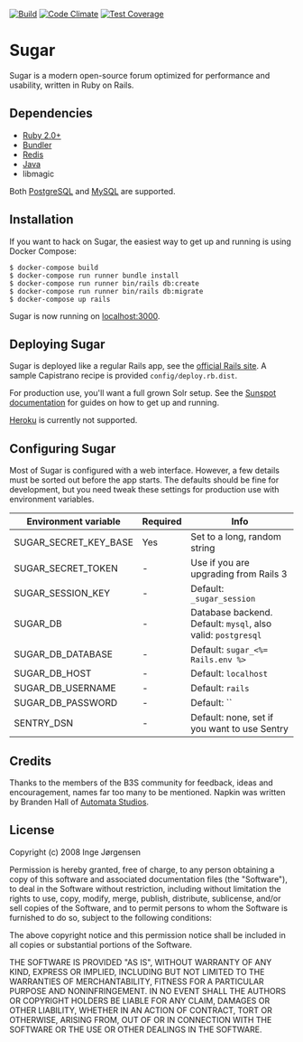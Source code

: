 [![Build](https://github.com/elektronaut/sugar/workflows/Build/badge.svg)](https://github.com/elektronaut/sugar/actions)
[![Code Climate](https://codeclimate.com/github/elektronaut/sugar/badges/gpa.svg)](https://codeclimate.com/github/elektronaut/sugar)
[![Test Coverage](https://codeclimate.com/github/elektronaut/sugar/badges/coverage.svg)](https://codeclimate.com/github/elektronaut/sugar)

# Sugar

Sugar is a modern open-source forum optimized for performance and usability,
written in Ruby on Rails.

## Dependencies

* [Ruby 2.0+](https://www.ruby-lang.org/en/)
* [Bundler](http://bundler.io/)
* [Redis](http://redis.io/)
* [Java](http://www.java.com/en/download/index.jsp)
* libmagic

Both [PostgreSQL](http://www.postgresql.org/) and [MySQL](http://www.mysql.com/)
are supported.

## Installation

If you want to hack on Sugar, the easiest way to get up and running is using
Docker Compose:

    $ docker-compose build
    $ docker-compose run runner bundle install
    $ docker-compose run runner bin/rails db:create
    $ docker-compose run runner bin/rails db:migrate
    $ docker-compose up rails

Sugar is now running on [localhost:3000](http://localhost:3000/).

## Deploying Sugar

Sugar is deployed like a regular Rails app, see the
[official Rails site](http://rubyonrails.org/deploy). A sample Capistrano
recipe is provided `config/deploy.rb.dist`.

For production use, you'll want a full grown Solr setup. See the
[Sunspot documentation](https://github.com/sunspot/sunspot) for guides on how
to get up and running.

[Heroku](https://www.heroku.com/) is currently not supported.

## <a id="configuration"></a> Configuring Sugar

Most of Sugar is configured with a web interface. However, a few details must
be sorted out before the app starts. The defaults should be fine for
development, but you need tweak these settings for production use with
environment variables.

Environment variable  | Required | Info
----------------------|----------|-----------------------------------------------------------------------
SUGAR_SECRET_KEY_BASE | Yes      | Set to a long, random string
SUGAR_SECRET_TOKEN    | -        | Use if you are upgrading from Rails 3
SUGAR_SESSION_KEY     | -        | Default: `_sugar_session`
SUGAR_DB              | -        | Database backend. Default: `mysql`, also valid: `postgresql`
SUGAR_DB_DATABASE     | -        | Default: `sugar_<%= Rails.env %>`
SUGAR_DB_HOST         | -        | Default: `localhost`
SUGAR_DB_USERNAME     | -        | Default: `rails`
SUGAR_DB_PASSWORD     | -        | Default: ``
SENTRY_DSN            | -        | Default: none, set if you want to use Sentry

## Credits

Thanks to the members of the B3S community for feedback, ideas and
encouragement, names far too many to be mentioned. Napkin was written by
Branden Hall of [Automata Studios](http://automatastudios.com/).

## License

Copyright (c) 2008 Inge Jørgensen

Permission is hereby granted, free of charge, to any person obtaining a copy
of this software and associated documentation files (the "Software"), to deal
in the Software without restriction, including without limitation the rights
to use, copy, modify, merge, publish, distribute, sublicense, and/or sell
copies of the Software, and to permit persons to whom the Software is
furnished to do so, subject to the following conditions:

The above copyright notice and this permission notice shall be included in all
copies or substantial portions of the Software.

THE SOFTWARE IS PROVIDED "AS IS", WITHOUT WARRANTY OF ANY KIND, EXPRESS OR
IMPLIED, INCLUDING BUT NOT LIMITED TO THE WARRANTIES OF MERCHANTABILITY,
FITNESS FOR A PARTICULAR PURPOSE AND NONINFRINGEMENT. IN NO EVENT SHALL THE
AUTHORS OR COPYRIGHT HOLDERS BE LIABLE FOR ANY CLAIM, DAMAGES OR OTHER
LIABILITY, WHETHER IN AN ACTION OF CONTRACT, TORT OR OTHERWISE, ARISING FROM,
OUT OF OR IN CONNECTION WITH THE SOFTWARE OR THE USE OR OTHER DEALINGS IN THE
SOFTWARE.
